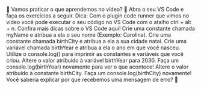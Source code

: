 🚀 Vamos praticar o que aprendemos no vídeo? 💪
Abra o seu VS Code e faça os exercícios a seguir.
Dica: Com o plugin code runner que vimos no vídeo você pode executar o seu código no VS Code com o atalho ctrl + alt + n. Confira mais dicas sobre o VS Code aqui!
Crie uma constante chamada myName e atribua a ela o seu nome (Exemplo: Carolina).
Crie uma constante chamada birthCity e atribua a ela a sua cidade natal.
Crie uma variável chamada birthYear e atribua a ela o ano em que você nasceu.
Utilize o console.log() para imprimir as constantes e variáveis que você criou.
Altere o valor atribuído à variável birthYear para 2030. Faça um console.log(birthYear) novamente para ver o que acontece!
Altere o valor atribuído à constante birthCity. Faça um console.log(birthCity) novamente! Você saberia explicar por que recebemos uma mensagem de erro? 🤔
